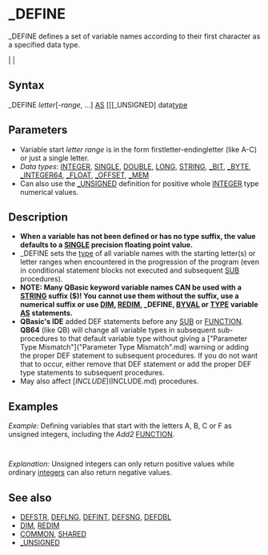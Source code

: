 # _DEFINE

_DEFINE defines a set of variable names according to their first character as a specified data type.

  

|  |

## Syntax

_DEFINE *letter*[*-range*, ...] [AS](AS.md) [[[_UNSIGNED] data[type](type.md)
  

## Parameters

* Variable start *letter range* is in the form firstletter-endingletter (like A-C) or just a single letter.
* *Data types*: [INTEGER](INTEGER.md), [SINGLE](SINGLE.md), [DOUBLE](DOUBLE.md), [LONG](LONG.md), [STRING](STRING.md), [_BIT](_BIT.md), [_BYTE](_BYTE.md), [_INTEGER64](_INTEGER64.md), [_FLOAT](_FLOAT.md), [_OFFSET](_OFFSET.md), [_MEM](_MEM.md)
* Can also use the [_UNSIGNED](_UNSIGNED.md) definition for positive whole [INTEGER](INTEGER.md) type numerical values.

  

## Description

* **When a variable has not been defined or has no type suffix, the value defaults to a [SINGLE](SINGLE.md) precision floating point value.**
* _DEFINE sets the [type](type.md) of all variable names with the starting letter(s) or letter ranges when encountered in the progression of the program (even in conditional statement blocks not executed and subsequent [SUB](SUB.md) procedures).
* **NOTE: Many QBasic keyword variable names CAN be used with a [STRING](STRING.md) suffix ($)! You cannot use them without the suffix, use a numerical suffix or use [DIM](DIM.md), [REDIM](REDIM.md), _DEFINE, [BYVAL](BYVAL.md) or [TYPE](TYPE.md) variable [AS](AS.md) statements.**
* **QBasic's IDE** added DEF statements before any [SUB](SUB.md) or [FUNCTION](FUNCTION.md). **QB64** (like QB) will change all variable types in subsequent sub-procedures to that default variable type without giving a ["Parameter Type Mismatch"]("Parameter Type Mismatch".md) warning or adding the proper DEF statement to subsequent procedures. If you do not want that to occur, either remove that DEF statement or add the proper DEF type statements to subsequent procedures.
* May also affect [$INCLUDE]($INCLUDE.md) procedures.

  

## Examples

*Example:* Defining variables that start with the letters A, B, C or F as unsigned integers, including the *Add2* [FUNCTION](FUNCTION.md).

``` _DEFINE A-C, F [AS](AS.md) [_UNSIGNED](_UNSIGNED.md) [INTEGER](INTEGER.md)  [PRINT](PRINT.md) Add2(-1.1, -2.2)  [END](END.md)  [FUNCTION](FUNCTION.md) Add2 (one, two)     Add2 = one + two [END FUNCTION](END FUNCTION.md)  
```

``` 65533  
```

*Explanation:* Unsigned integers can only return positive values while ordinary [integers](integers.md) can also return negative values.
  

## See also

* [DEFSTR](DEFSTR.md), [DEFLNG](DEFLNG.md), [DEFINT](DEFINT.md), [DEFSNG](DEFSNG.md), [DEFDBL](DEFDBL.md)
* [DIM](DIM.md), [REDIM](REDIM.md)
* [COMMON](COMMON.md), [SHARED](SHARED.md)
* [_UNSIGNED](_UNSIGNED.md)

  
